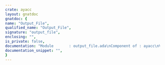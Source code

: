 ```yaml
---
crate: ayacc
layout: gnatdoc
gnatdoc: {
name: "Output_File",
qualified_name: "Output_File",
signature: "output_file",
enclosing: "",
is_private: false,
documentation: "Module       : output_file.ada\nComponent of : ayacc\nVersion      : 1.2\nDate         : 11/21/86  12:31:54\nSCCS File    : disk21~/rschm/hasee/sccs/ayacc/sccs/sxoutput_file.ada",
documentation_snippet: "",
}
---
```

